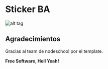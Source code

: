 Sticker BA
=========

![alt tag](https://github.com/nodeschool/buenosaires/blob/master/sticker/nodeschool-sticker-arg-ver6.jpg) 

Agradecimientos
----

Gracias al team de nodeschool por el template.

**Free Software, Hell Yeah!**
